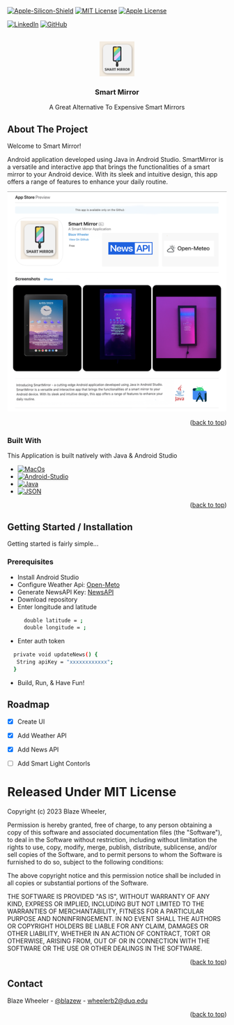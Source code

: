<!-- Improved compatibility of back to top link: See: https://github.com/othneildrew/Best-README-Template/pull/73 -->
<a name="readme-top"></a>



<!-- PROJECT SHIELDS -->
<!--
*** I'm using markdown "reference style" links for readability.
*** Reference links are enclosed in brackets [ ] instead of parentheses ( ).
*** See the bottom of this document for the declaration of the reference variables
*** for contributors-url, forks-url, etc. This is an optional, concise syntax you may use.
*** https://www.markdownguide.org/basic-syntax/#reference-style-links
-->
[![Apple-Silicon-Shield]][Apple-Silicon-Shield-url]
[![MIT License][license-shield]][license-url]
[![Apple License][Apple-License]][Apple-License-url]

[![LinkedIn][linkedin-shield]][linkedin-url]
[![GitHub][GitHub-shield]][GitHub-url]



<!-- PROJECT LOGO -->
<br />
<div align="center">
  <a href="https://github.com/BlazeWheeler/Android-Projects/">
    <img src="Images/SmartMIrrorIcon.jpg" alt="Logo" width="80" height="80">
  </a>

  <h3 align="center">Smart Mirror</h3>

  <p align="center">
   A Great Alternative To Expensive Smart Mirrors
    <br />
    </div>





<!-- ABOUT THE PROJECT -->
## About The Project



Welcome to Smart Mirror!

Android application developed using Java in Android Studio. SmartMirror is a versatile and interactive app that brings the functionalities of a smart mirror to your Android device. With its sleek and intuitive design, this app offers a range of features to enhance your daily routine.


![App Preview](Images/SmartMirrorPreview.png)



<p align="right">(<a href="#readme-top">back to top</a>)</p>



### Built With

This Application is built natively with Java & Android Studio

* [![MacOs][MacOs]][MacOS-url]
* [![Android-Studio][Android-Studio]][Android-Studio-url]
* [![Java][Java]][Java-url]
* [![JSON][JSON]][JSON-url]

<p align="right">(<a href="#readme-top">back to top</a>)</p>



<!-- GETTING STARTED -->
## Getting Started / Installation

Getting started is fairly simple...

### Prerequisites


* Install Android Studio
* Configure Weather Api: [Open-Meto](https://open-meteo.com/) 
* Generate NewsAPI Key: [NewsAPI](https://newsapi.org/) 
* Download repository 
* Enter longitude and  latitude 
  ```sh
	double latitude = ;
    double longitude = ;

  ```
* Enter auth token
 ```sh
   private void updateNews() {
   	String apiKey = "xxxxxxxxxxxx";
   }

  ```

* Build, Run, & Have Fun!


<!-- ROADMAP -->
## Roadmap

- [x] Create UI
- [x] Add Weather API
- [x] Add News API
- [ ] Add Smart Light Contorls

 



<!-- LICENSE -->



# Released Under MIT License

Copyright (c) 2023 Blaze Wheeler,

Permission is hereby granted, free of charge, to any person
obtaining a copy of this software and associated documentation
files (the "Software"), to deal in the Software without
restriction, including without limitation the rights to use,
copy, modify, merge, publish, distribute, sublicense, and/or sell
copies of the Software, and to permit persons to whom the
Software is furnished to do so, subject to the following
conditions:

The above copyright notice and this permission notice shall be
included in all copies or substantial portions of the Software.

THE SOFTWARE IS PROVIDED "AS IS", WITHOUT WARRANTY OF ANY KIND,
EXPRESS OR IMPLIED, INCLUDING BUT NOT LIMITED TO THE WARRANTIES
OF MERCHANTABILITY, FITNESS FOR A PARTICULAR PURPOSE AND
NONINFRINGEMENT. IN NO EVENT SHALL THE AUTHORS OR COPYRIGHT
HOLDERS BE LIABLE FOR ANY CLAIM, DAMAGES OR OTHER LIABILITY,
WHETHER IN AN ACTION OF CONTRACT, TORT OR OTHERWISE, ARISING
FROM, OUT OF OR IN CONNECTION WITH THE SOFTWARE OR THE USE OR
OTHER DEALINGS IN THE SOFTWARE.
<p align="right">(<a href="#readme-top">back to top</a>)</p>



<!-- CONTACT -->
## Contact

Blaze Wheeler - [@blazew](https://www.instagram.com/blazew/) - wheelerb2@duq.edu



<p align="right">(<a href="#readme-top">back to top</a>)</p>







<!-- MARKDOWN LINKS & IMAGES -->
<!-- https://www.markdownguide.org/basic-syntax/#reference-style-links -->



[Apple-License]: https://img.shields.io/badge/LICENSE-ASPL-999999?style=for-the-badge&logo=apple&logoColor=white
[Apple-License-url]: https://opensource.apple.com/apsl/
[Apple-Silicon-Shield]: https://img.shields.io/badge/Apple-Silicon_M2-999999?style=for-the-badge&logo=apple&logoColor=white
[Apple-Silicon-Shield-url]: https://support.apple.com/en-us/HT211814

[license-shield]: https://img.shields.io/github/license/othneildrew/Best-README-Template.svg?style=for-the-badge
[license-url]: https://www.mit.edu/~amini/LICENSE.md
[linkedin-shield]: https://img.shields.io/badge/-LinkedIn-black.svg?style=for-the-badge&logo=linkedin&colorB=555

[linkedin-url]:https://www.linkedin.com/in/blaze-wheeler-8306a2223/
[GitHub-shield]: 	https://img.shields.io/badge/GitHub-100000?style=for-the-badge&logo=github&logoColor=white
[GitHub-url]: https://github.com/blazeWheeler
[product-screenshot]: images/screenshot.png
[MacOs]:https://img.shields.io/badge/mac%20os-000000?style=for-the-badge&logo=apple&logoColor=white
[MacOs-url]: https://www.apple.com/macos/ventura/
[Java]: https://img.shields.io/badge/java-%23ED8B00.svg?style=for-the-badge&logo=openjdk&logoColor=white
[Java-url]: https://www.oracle.com/java/technologies/downloads/


[MacOs-url]: https://www.apple.com/macos/ventura/
[JSON]: https://img.shields.io/badge/json-5E5C5C?style=for-the-badge&logo=json&logoColor=white
[JSON-url]: https://www.json.org/json-en.html

[Android-Studio]:https://img.shields.io/badge/Android%20Studio-3DDC84.svg?style=for-the-badge&logo=Android-Studio&logoColor=white

[Android-Studio-url]:https://developer.android.com/studio

